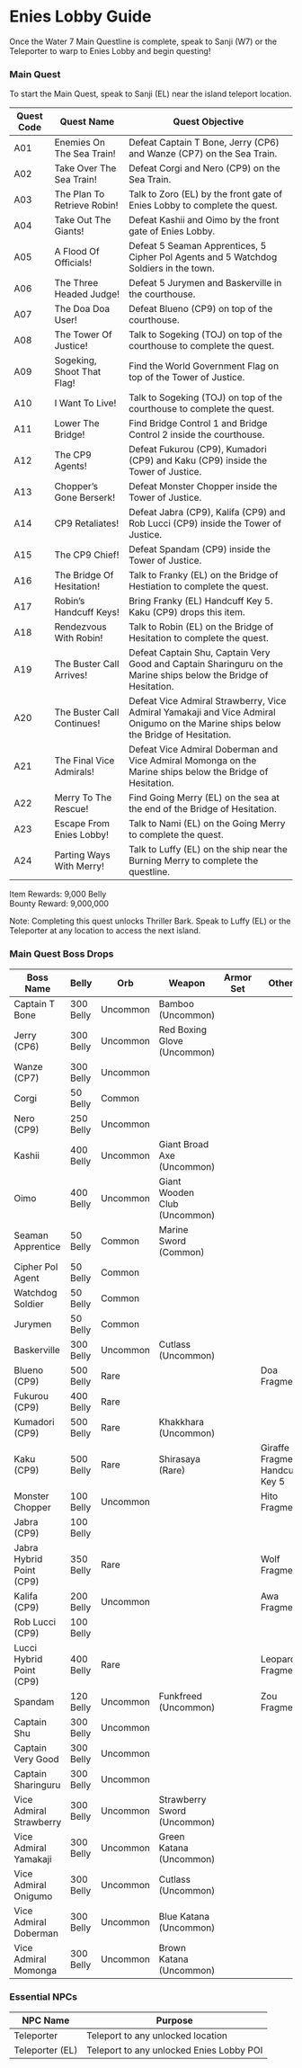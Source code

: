 # Enies Lobby Guide

Once the Water 7 Main Questline is complete, speak to Sanji (W7) or the Teleporter to warp to Enies Lobby and begin questing!

### Main Quest

To start the Main Quest, speak to Sanji (EL) near the island teleport location.

| Quest Code| Quest Name                    | Quest Objective|
|-----------|-----------                    |-----------|
| A01       | Enemies On The Sea Train!     |Defeat Captain T Bone, Jerry (CP6) and Wanze (CP7) on the Sea Train.|
| A02       | Take Over The Sea Train!      |Defeat Corgi and Nero (CP9) on the Sea Train.|
| A03       | The Plan To Retrieve Robin!   |Talk to Zoro (EL) by the front gate of Enies Lobby to complete the quest.|
| A04       | Take Out The Giants!          |Defeat Kashii and Oimo by the front gate of Enies Lobby.|
| A05       | A Flood Of Officials!         |Defeat 5 Seaman Apprentices, 5 Cipher Pol Agents and 5 Watchdog Soldiers in the town.|
| A06       | The Three Headed Judge!       |Defeat 5 Jurymen and Baskerville in the courthouse.|
| A07       | The Doa Doa User!             |Defeat Blueno (CP9) on top of the courthouse.|
| A08       | The Tower Of Justice!         |Talk to Sogeking (TOJ) on top of the courthouse to complete the quest.|
| A09       | Sogeking, Shoot That Flag!    |Find the World Government Flag on top of the Tower of Justice.|
| A10       | I Want To Live!               |Talk to Sogeking (TOJ) on top of the courthouse to complete the quest.|
| A11       | Lower The Bridge!             |Find Bridge Control 1 and Bridge Control 2 inside the courthouse.|
| A12       | The CP9 Agents!               |Defeat Fukurou (CP9), Kumadori (CP9) and Kaku (CP9) inside the Tower of Justice.|
| A13       | Chopper’s Gone Berserk!       |Defeat Monster Chopper inside the Tower of Justice.|
| A14       | CP9 Retaliates!               |Defeat Jabra (CP9), Kalifa (CP9) and Rob Lucci (CP9) inside the Tower of Justice.|
| A15       | The CP9 Chief!                |Defeat Spandam (CP9) inside the Tower of Justice.|
| A16       | The Bridge Of Hesitation!     |Talk to Franky (EL) on the Bridge of Hestiation to complete the quest.|
| A17       | Robin’s Handcuff Keys!        |Bring Franky (EL) Handcuff Key 5. Kaku (CP9) drops this item.|
| A18       | Rendezvous With Robin!        |Talk to Robin (EL) on the Bridge of Hesitation to complete the quest.|
| A19       | The Buster Call Arrives!      |Defeat Captain Shu, Captain Very Good and Captain Sharinguru on the Marine ships below the Bridge of Hesitation.|
| A20       | The Buster Call Continues!    |Defeat Vice Admiral Strawberry, Vice Admiral Yamakaji and Vice Admiral Onigumo on the Marine ships below the Bridge of Hesitation.|
| A21       | The Final Vice Admirals!      |Defeat Vice Admiral Doberman and Vice Admiral Momonga on the Marine ships below the Bridge of Hesitation.|
| A22       | Merry To The Rescue!          |Find Going Merry (EL) on the sea at the end of the Bridge of Hesitation.|
| A23       | Escape From Enies Lobby!      |Talk to Nami (EL) on the Going Merry to complete the quest.|
| A24       | Parting Ways With Merry!      |Talk to Luffy (EL) on the ship near the Burning Merry to complete the questline.|

Item Rewards: 9,000 Belly<br>
Bounty Reward: 9,000,000

Note: Completing this quest unlocks Thriller Bark. Speak to Luffy (EL) or the Teleporter at any location to access the next island.

### Main Quest Boss Drops

| Boss Name                 | Belly     | Orb      | Weapon                      | Armor Set | Other                                |
|---------------------------|-----------|----------|-----------------------------|-----------|--------------------------------------|
| Captain T Bone            | 300 Belly | Uncommon | Bamboo (Uncommon)           |           |                                      |  
| Jerry (CP6)               | 300 Belly | Uncommon | Red Boxing Glove (Uncommon) |           |                                      |
| Wanze (CP7)               | 300 Belly | Uncommon |                             |           |                                      |
| Corgi                     | 50 Belly  | Common   |                             |           |                                      |
| Nero (CP9)                | 250 Belly | Uncommon |                             |           |                                      |
| Kashii                    | 400 Belly | Uncommon | Giant Broad Axe (Uncommon)  |           |                                      |
| Oimo                      | 400 Belly | Uncommon | Giant Wooden Club (Uncommon)|           |                                      |
| Seaman Apprentice         | 50 Belly  | Common   | Marine Sword (Common)       |           |                                      |
| Cipher Pol Agent          | 50 Belly  | Common   |                             |           |                                      |
| Watchdog Soldier          | 50 Belly  | Common   |                             |           |                                      |
| Jurymen                   | 50 Belly  | Common   |                             |           |                                      |
| Baskerville               | 300 Belly | Uncommon | Cutlass (Uncommon)          |           |                                      |
| Blueno (CP9)              | 500 Belly | Rare     |                             |           | Doa Fragment                         |
| Fukurou (CP9)             | 400 Belly | Rare     |                             |           |                                      |
| Kumadori (CP9)            | 500 Belly | Rare     | Khakkhara (Uncommon)        |           |                                      |
| Kaku (CP9)                | 500 Belly | Rare     | Shirasaya (Rare)            |           | Giraffe Fragment<br>Handcuff Key 5   |
| Monster Chopper           | 100 Belly | Uncommon |                             |           | Hito Fragment                        |
| Jabra (CP9)               | 100 Belly |          |                             |           |                                      |
| Jabra Hybrid Point (CP9)  | 350 Belly | Rare     |                             |           | Wolf Fragment                        |
| Kalifa (CP9)              | 200 Belly | Uncommon |                             |           | Awa Fragment                         |
| Rob Lucci (CP9)           | 100 Belly |          |                             |           |                                      |
| Lucci Hybrid Point (CP9)  | 400 Belly | Rare     |                             |           | Leopard Fragment                     |
| Spandam                   | 120 Belly | Uncommon | Funkfreed (Uncommon)        |           | Zou Fragment                         |
| Captain Shu               | 300 Belly | Uncommon |                             |           |                                      |
| Captain Very Good         | 300 Belly | Uncommon |                             |           |                                      |
| Captain Sharinguru        | 300 Belly | Uncommon |                             |           |                                      |
| Vice Admiral Strawberry   | 300 Belly | Uncommon | Strawberry Sword (Uncommon) |           |                                      |
| Vice Admiral Yamakaji     | 300 Belly | Uncommon | Green Katana (Uncommon)     |           |                                      |
| Vice Admiral Onigumo      | 300 Belly | Uncommon | Cutlass (Uncommon)          |           |                                      |
| Vice Admiral Doberman     | 300 Belly | Uncommon | Blue Katana (Uncommon)      |           |                                      |
| Vice Admiral Momonga      | 300 Belly | Uncommon | Brown Katana (Uncommon)     |           |                                      |

### Essential NPCs

| NPC Name         | Purpose                                    |
|-------------     |-----------                                 |
| Teleporter       | Teleport to any unlocked location          |
| Teleporter (EL)  | Teleport to any unlocked Enies Lobby POI   |